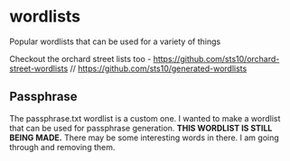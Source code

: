 # wordlists
Popular wordlists that can be used for a variety of things

Checkout the orchard street lists too - https://github.com/sts10/orchard-street-wordlists // https://github.com/sts10/generated-wordlists


## Passphrase
The passphrase.txt wordlist is a custom one. I wanted to make a wordlist that can be used for passphrase generation. **THIS WORDLIST IS STILL BEING MADE.** There may be some interesting words in there. I am going through and removing them. 
